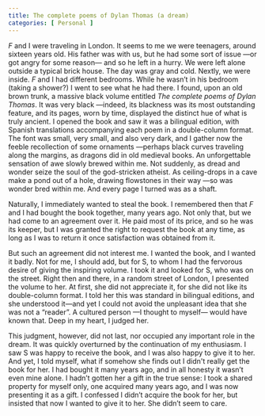 ```yaml
---
title: The complete poems of Dylan Thomas (a dream)
categories: [ Personal ]
---
```


$F$ and I were traveling in London. It seems to me we were teenagers, around
sixteen years old. His father was with us, but he had some sort of issue —or got
angry for some reason— and so he left in a hurry. We were left alone outside a
typical brick house. The day was gray and cold. Nextly, we were inside. $F$ and I
had different bedrooms. While he wasn’t in his bedroom (taking a shower?) I went
to see what he had there. I found, upon an old brown trunk, a massive black
volume entitled *The complete poems of Dylan Thomas*. It was very black —indeed,
its blackness was its most outstanding feature, and its pages, worn by time,
displayed the distinct hue of what is truly ancient. I opened the book and saw
it was a bilingual edition, with Spanish translations accompanying each poem in
a double-column format. The font was small, very small, and also very dark, and
I gather now the feeble recollection of some ornaments —perhaps black curves
traveling along the margins, as dragons did in old medieval books. An
unforgettable sensation of awe slowly brewed within me. Not suddenly, as dread
and wonder seize the soul of the god-stricken atheist. As ceiling-drops in a
cave make a pond out of a hole, drawing flowstones in their way —so was wonder
bred within me. And every page I turned was as a shaft. 

Naturally, I immediately wanted to steal the book. I remembered then that $F$
and I had bought the book together, many years ago. Not only that, but we
had come to an agreement over it. He paid most of its price, and so he was
its keeper, but I was granted the right to request the book at any time, as
long as I was to return it once satisfaction was obtained from it. 

But such an agreement did not interest me. I wanted the book, and I wanted it
badly. Not for me, I should add, but for S, to whom I had the fervorous desire
of giving the inspiring volume. I took it and looked for S, who was on the
street. Right then and there, in a random street of London, I presented the
volume to her. At first, she did not appreciate it, for she did not like its
double-column format. I told her this was standard in bilingual editions, and
she understood it—and yet I could not avoid the unpleasant idea that she was not
a “reader”. A cultured person —I thought to myself— would have known that. Deep
in my heart, I judged her.

This judgment, however, did not last, nor occupied any important role in the
dream. It was quickly overturned by the continuation of my enthusiasm. I saw
S was happy to receive the book, and I was also happy to give it to her. And
yet, I told myself, what if somehow she finds out I didn't really get the
book for her. I had bought it many years ago, and in all honesty it wasn’t
even mine alone. I hadn’t gotten her a gift in the true sense: I took a
shared property for myself only, one acquired many years ago, and I was now
presenting it as a gift. I confessed I didn’t acquire the book for her, but
insisted that now I wanted to give it to her. She didn’t seem to care. 

